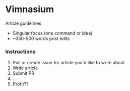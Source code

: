 # Vimnasium

Article guidelines

- Singular focus (one command or idea)
- ~350-500 words post edits

### Instructions

1. Pull or create issue for article you'd like to write about
2. Write article
3. Submit PR
4. ...
5. Profit??
